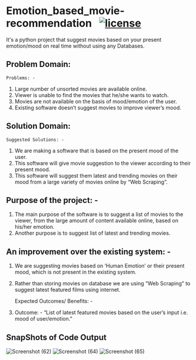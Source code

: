 # Emotion_based_movie-recommendation &nbsp;&nbsp;[![license](https://img.shields.io/github/license/ajaymache/travis-ci-with-github.svg)](https://opensource.org/licenses/MIT)
It's a python project that suggest movies based on your present emotion/mood on real time without using any Databases.

## Problem Domain:
 	Problems: -  
1.	Large number of unsorted movies are available online.
2.	Viewer is unable to find the movies that he/she wants to watch.
3.	Movies are not available on the basis of mood/emotion of the user.
4.	 Existing software doesn’t suggest movies to improve viewer’s mood.

## Solution Domain:
 	Suggested Solutions: -
1.	We are making a software that is based on the present mood of the user.
2.	This software will give movie suggestion to the viewer according to their present mood.
3.	This software will suggest them latest and trending movies on their mood from a large variety of movies online by “Web Scraping”.

## Purpose of the project: -
1.	The main purpose of the software is to suggest a list of movies to the viewer, from the large amount of content available online, based on his/her emotion.
2.	 Another purpose is to suggest list of latest and trending movies.

## An improvement over the existing system: -
1.	We are suggesting movies based on ‘Human Emotion’ or their present mood, which is not present in the existing system.
2.	Rather than storing movies on database we are using “Web Scraping” to suggest latest featured films using internet.

 	Expected Outcomes/ Benefits: -
1.	Outcome: -
“List of latest featured movies based on the user’s input i.e. mood of user/emotion.”

## SnapShots of Code Output
![Screenshot (62)](https://user-images.githubusercontent.com/48255425/71235834-5085e080-2323-11ea-9041-0bf0a048ac88.png)
![Screenshot (64)](https://user-images.githubusercontent.com/48255425/71235836-511e7700-2323-11ea-9f95-8c469e84d2d2.png)
![Screenshot (65)](https://user-images.githubusercontent.com/48255425/71235837-511e7700-2323-11ea-9dc2-04e2b292d040.png)



